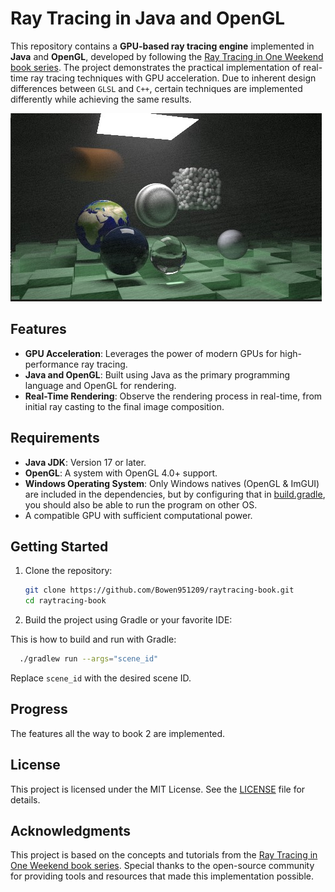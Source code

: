 # Ray Tracing in Java and OpenGL

This repository contains a **GPU-based ray tracing engine** implemented in **Java** and **OpenGL**, developed by 
following the [Ray Tracing in One Weekend book series](https://raytracing.github.io/). The project demonstrates the practical implementation of
real-time ray tracing techniques with GPU acceleration. Due to inherent design differences between `GLSL` and `C++`,
certain techniques are implemented differently while achieving the same results.

![book 2 final scene](./galleries/book2_final.jpg)

## Features
- **GPU Acceleration**: Leverages the power of modern GPUs for high-performance ray tracing.
- **Java and OpenGL**: Built using Java as the primary programming language and OpenGL for rendering.
- **Real-Time Rendering**: Observe the rendering process in real-time, from initial ray casting to the final image composition.

## Requirements
- **Java JDK**: Version 17 or later.
- **OpenGL**: A system with OpenGL 4.0+ support.
- **Windows Operating System**: Only Windows natives (OpenGL & ImGUI) are included in the dependencies, but by 
configuring that in [build.gradle](./build.gradle), you should also be able to run the program on other OS.
- A compatible GPU with sufficient computational power.

## Getting Started
1. Clone the repository:
   ```bash  
   git clone https://github.com/Bowen951209/raytracing-book.git  
   cd raytracing-book  
   ```
2. Build the project using Gradle or your favorite IDE:

This is how to build and run with Gradle:
```bash
  ./gradlew run --args="scene_id"
```
Replace `scene_id` with the desired scene ID.

## Progress
The features all the way to book 2 are implemented.

## License
This project is licensed under the MIT License. See the [LICENSE](./LICENSE) file for details.  

## Acknowledgments
This project is based on the concepts and tutorials from the [Ray Tracing in One Weekend book series](https://raytracing.github.io/). Special
thanks to the open-source community for providing tools and resources that made this implementation possible.